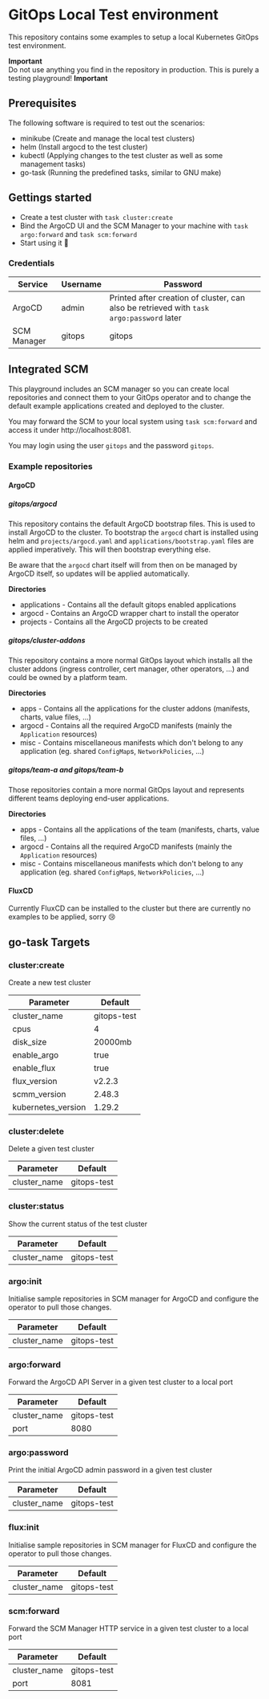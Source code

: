 # GitOps Local Test environment

This repository contains some examples to setup a local Kubernetes GitOps test environment.

**Important**  
Do not use anything you find in the repository in production. This is purely a testing playground!
**Important**

## Prerequisites

The following software is required to test out the scenarios:

* minikube (Create and manage the local test clusters)
* helm (Install argocd to the test cluster)
* kubectl (Applying changes to the test cluster as well as some management tasks)
* go-task (Running the predefined tasks, similar to GNU make)

## Gettings started

* Create a test cluster with `task cluster:create`
* Bind the ArgoCD UI and the SCM Manager to your machine with `task argo:forward` and `task scm:forward`
* Start using it 🎉

### Credentials

|Service|Username|Password|
|--|--|--|
|ArgoCD|admin|Printed after creation of cluster, can also be retrieved with `task argo:password` later|
|SCM Manager|gitops|gitops|

## Integrated SCM

This playground includes an SCM manager so you can create local repositories and connect them to your GitOps operator
and to change the default example applications created and deployed to the cluster.

You may forward the SCM to your local system using `task scm:forward` and access it under http://localhost:8081.

You may login using the user `gitops` and the password `gitops`.

### Example repositories

#### ArgoCD

##### gitops/argocd

This repository contains the default ArgoCD bootstrap files.
This is used to install ArgoCD to the cluster.
To bootstrap the `argocd` chart is installed using helm and `projects/argocd.yaml` and `applications/bootstrap.yaml` files
are applied imperatively. This will then bootstrap everything else.

Be aware that the `argocd` chart itself will from then on be managed by ArgoCD itself, so updates will be applied automatically.

**Directories**

* applications - Contains all the default gitops enabled applications
* argocd - Contains an ArgoCD wrapper chart to install the operator
* projects - Contains all the ArgoCD projects to be created

##### gitops/cluster-addons

This repository contains a more normal GitOps layout which installs all the cluster addons (ingress controller, cert manager, 
other operators, ...) and could be owned by a platform team.

**Directories**

* apps - Contains all the applications for the cluster addons (manifests, charts, value files, ...)
* argocd - Contains all the required ArgoCD manifests (mainly the `Application` resources)
* misc - Contains miscellaneous manifests which don't belong to any application (eg. shared `ConfigMap`s, `NetworkPolicies`, ...)

##### gitops/team-a and gitops/team-b

Those repositories contain a more normal GitOps layout and represents different teams deploying end-user applications.

**Directories**

* apps - Contains all the applications of the team (manifests, charts, value files, ...)
* argocd - Contains all the required ArgoCD manifests (mainly the `Application` resources)
* misc - Contains miscellaneous manifests which don't belong to any application (eg. shared `ConfigMap`s, `NetworkPolicies`, ...)

#### FluxCD

Currently FluxCD can be installed to the cluster but there are currently no examples to be applied, sorry 😢

## go-task Targets

### cluster:create

Create a new test cluster

|Parameter|Default|
|--|--|
|cluster_name|gitops-test|
|cpus|4|
|disk_size|20000mb|
|enable_argo|true|
|enable_flux|true|
|flux_version|v2.2.3|
|scmm_version|2.48.3|
|kubernetes_version|1.29.2|

### cluster:delete

Delete a given test cluster

|Parameter|Default|
|--|--|
|cluster_name|gitops-test|

### cluster:status

Show the current status of the test cluster

|Parameter|Default|
|--|--|
|cluster_name|gitops-test|

### argo:init

Initialise sample repositories in SCM manager for ArgoCD and configure the operator to pull those changes.

|Parameter|Default|
|--|--|
|cluster_name|gitops-test|

### argo:forward

Forward the ArgoCD API Server in a given test cluster to a local port

|Parameter|Default|
|--|--|
|cluster_name|gitops-test|
|port|8080|

### argo:password

Print the initial ArgoCD admin password in a given test cluster

|Parameter|Default|
|--|--|
|cluster_name|gitops-test|

### flux:init

Initialise sample repositories in SCM manager for FluxCD and configure the operator to pull those changes.

|Parameter|Default|
|--|--|
|cluster_name|gitops-test|

### scm:forward

Forward the SCM Manager HTTP service in a given test cluster to a local port

|Parameter|Default|
|--|--|
|cluster_name|gitops-test|
|port|8081|
